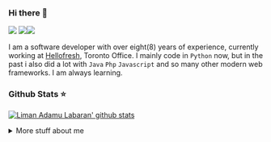 ### Hi there 👋

![](https://komarev.com/ghpvc/?username=liman4u&color=6aa6f8) ![](https://img.shields.io/github/followers/liman4u?style=social)[![](https://img.shields.io/badge/-Follow-black?style=social&logo=Linkedin)](https://www.linkedin.com/in/llabaran) <br/>

I am a software developer with over eight(8) years of experience, currently working at [Hellofresh](https://hellofresh.com/), Toronto Office.
I mainly code in `Python` now, but in the past i also did a lot with `Java` `Php` `Javascript` and so many other modern web frameworks. I am always learning.

### Github Stats ⭐
[![Liman Adamu Labaran' github stats](https://github-readme-stats.vercel.app/api?username=liman4u&show_icons=true&hide=stars,contribs&line_height=27&include_all_commits=true&count_private=true)](https://github.com/anuraghazra/github-readme-stats)

<details>
<summary>
  More stuff about me
</summary>
  
## Education 🎓
- **Bachelor's degree** in Computer Science at Kwame Nkrumah University of Science And Technology, Kumasi, Ghana (2007 - 2011)
  - Facilitator, School of Groups Coding Club
  - Lead Developer, Vacation Bootcamps

More about education in my [LinkedIn](https://www.linkedin.com/in/llabaran/).
  
## My skills 📜

- Web Technologies
  - JavaScript
  - HTML, CSS
  - Node.js
  - PHP

- Application Development
  - Python
  - Java (Android)

- Frameworks & Systems
  - Flask
  - FastAPI
  - AIOHttp
  - Django
  - React
  - Vue
  - AWS Services
  - Laravel
  - GraphQL
  - ElasticSearch
  - Docker & Kubernetes
  - Databases(MySQL, PostgreSQL & MongoDB)
  - ETLs with PySpark
  - AirFlow
  - Terraform
  
## Nationality 🌐
Ghana - in the West African Region and I speak English fluently.

## What I'm currently learning 📚

- Diving more into data engineering

